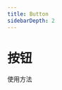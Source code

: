 ```yaml
---
title: Button
sidebarDepth: 2
---
```

# 按钮

使用方法


<ClientOnly>
  <button-demo-1></button-demo-1>
</ClientOnly>

